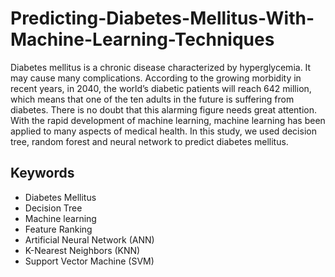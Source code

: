 # Predicting-Diabetes-Mellitus-With-Machine-Learning-Techniques

Diabetes mellitus is a chronic disease characterized by hyperglycemia. It may cause many complications. According to the growing morbidity in recent years, in 2040, the world’s diabetic patients will reach 642 million, which means that one of the ten adults in the future is suffering from diabetes. There is no doubt that this alarming figure needs great attention. With the rapid development of machine learning, machine learning has been applied to many aspects of medical health. In this study, we used decision tree, random forest and neural network to predict diabetes mellitus.

Keywords
------
- Diabetes Mellitus
- Decision Tree
- Machine learning
- Feature Ranking
- Artificial Neural Network (ANN)
- K-Nearest Neighbors (KNN)
- Support Vector Machine (SVM)
